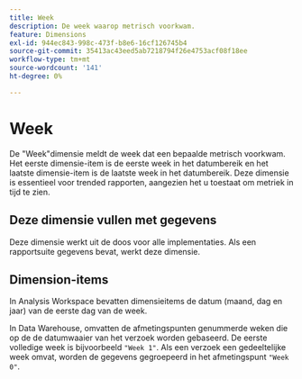 ```yaml
---
title: Week
description: De week waarop metrisch voorkwam.
feature: Dimensions
exl-id: 944ec843-998c-473f-b8e6-16cf126745b4
source-git-commit: 35413ac43eed5ab7218794f26e4753acf08f18ee
workflow-type: tm+mt
source-wordcount: '141'
ht-degree: 0%

---
```


# Week

De &quot;Week&quot;dimensie meldt de week dat een bepaalde metrisch voorkwam. Het eerste dimensie-item is de eerste week in het datumbereik en het laatste dimensie-item is de laatste week in het datumbereik. Deze dimensie is essentieel voor trended rapporten, aangezien het u toestaat om metriek in tijd te zien.

## Deze dimensie vullen met gegevens

Deze dimensie werkt uit de doos voor alle implementaties. Als een rapportsuite gegevens bevat, werkt deze dimensie.

## Dimension-items

In Analysis Workspace bevatten dimensieitems de datum (maand, dag en jaar) van de eerste dag van de week.

In Data Warehouse, omvatten de afmetingspunten genummerde weken die op de de datumwaaier van het verzoek worden gebaseerd. De eerste volledige week is bijvoorbeeld `"Week 1"`. Als een verzoek een gedeeltelijke week omvat, worden de gegevens gegroepeerd in het afmetingspunt `"Week 0"`.
